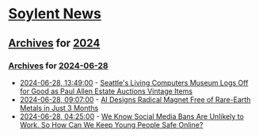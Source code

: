# [Soylent News](../../../README.md)

## [Archives](../../index.md) for [2024](../index.md)

### [Archives](../../index.md) for [2024-06-28](index.md)

* [2024-06-28, 13:49:00](https://soylentnews.org/article.pl?sid=24/06/27/0853252&from=rss) - [Seattle's Living Computers Museum Logs Off for Good as Paul Allen Estate Auctions Vintage Items](https://soylentnews.org/article.pl?sid=24/06/27/0853252&from=rss)
* [2024-06-28, 09:07:00](https://soylentnews.org/article.pl?sid=24/06/27/0848239&from=rss) - [AI Designs Radical Magnet Free of Rare-Earth Metals in Just 3 Months](https://soylentnews.org/article.pl?sid=24/06/27/0848239&from=rss)
* [2024-06-28, 04:25:00](https://soylentnews.org/article.pl?sid=24/06/27/0846214&from=rss) - [We Know Social Media Bans Are Unlikely to Work. So How Can We Keep Young People Safe Online?](https://soylentnews.org/article.pl?sid=24/06/27/0846214&from=rss)
